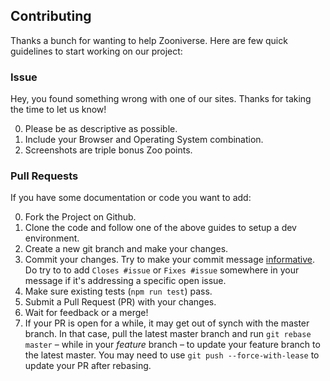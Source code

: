 ## Contributing

Thanks a bunch for wanting to help Zooniverse. Here are few quick guidelines to start working on our project:

### Issue

Hey, you found something wrong with one of our sites. Thanks for taking the time to let us know!

0. Please be as descriptive as possible.
0. Include your Browser and Operating System combination.
0. Screenshots are triple bonus Zoo points.

### Pull Requests

If you have some documentation or code you want to add:

0. Fork the Project on Github.
0. Clone the code and follow one of the above guides to setup a dev environment.
0. Create a new git branch and make your changes.
0. Commit your changes. Try to make your commit message [informative](http://tbaggery.com/2008/04/19/a-note-about-git-commit-messages.html). Do try to to add `Closes #issue` or `Fixes #issue` somewhere in your message if it's addressing a specific open issue.
0. Make sure existing tests (`npm run test`) pass.
0. Submit a Pull Request (PR) with your changes.
0. Wait for feedback or a merge!
0. If your PR is open for a while, it may get out of synch with the master branch. In that case, pull the latest master branch and run `git rebase master` – while in your _feature_ branch – to update your feature branch to the latest master. You may need to use `git push --force-with-lease` to update your PR after rebasing.
